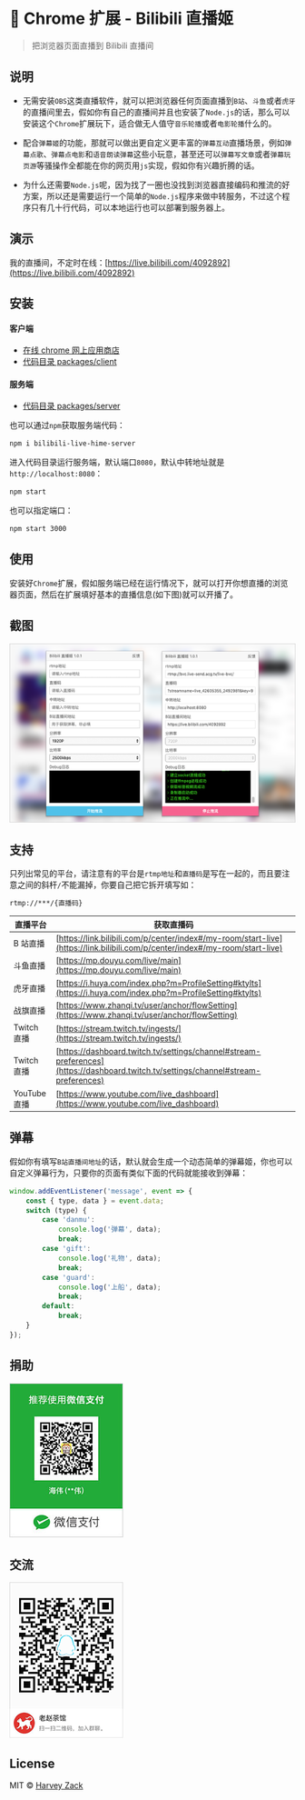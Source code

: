 # :strawberry: Chrome 扩展 - Bilibili 直播姬

> 把浏览器页面直播到 Bilibili 直播间

## 说明

-   无需安装`OBS`这类直播软件，就可以把浏览器任何页面直播到`B站`、`斗鱼`或者`虎牙`的直播间里去，假如你有自己的直播间并且也安装了`Node.js`的话，那么可以安装这个`Chrome`扩展玩下，适合做无人值守`音乐轮播`或者`电影轮播`什么的。

-   配合`弹幕姬`的功能，那就可以做出更自定义更丰富的`弹幕互动`直播场景，例如`弹幕点歌`、`弹幕点电影`和`语音朗读弹幕`这些小玩意，甚至还可以`弹幕写文章`或者`弹幕玩页游`等骚操作全都能在你的网页用`js`实现，假如你有兴趣折腾的话。

-   为什么还需要`Node.js`呢，因为找了一圈也没找到浏览器直接编码和推流的好方案，所以还是需要运行一个简单的`Node.js`程序来做中转服务，不过这个程序只有几十行代码，可以本地运行也可以部署到服务器上。

## 演示

我的直播间，不定时在线：[https://live.bilibili.com/4092892](https://live.bilibili.com/4092892)

## 安装

#### 客户端

-   [在线 chrome 网上应用商店](https://chrome.google.com/webstore/detail/jfgjlmafdjaofbkjpaoojooghnocjcag)
-   [代码目录 packages/client](./packages/client)

#### 服务端

-   [代码目录 packages/server](./packages/server)

也可以通过`npm`获取服务端代码：

```bash
npm i bilibili-live-hime-server
```

进入代码目录运行服务端，默认端口`8080`，默认中转地址就是`http://localhost:8080`：

```bash
npm start
```

也可以指定端口：

```bash
npm start 3000
```

## 使用

安装好`Chrome`扩展，假如服务端已经在运行情况下，就可以打开你想直播的浏览器页面，然后在扩展填好基本的直播信息(如下图)就可以开播了。

## 截图

<img src="./images/screenshot.png" width="640">

## 支持

只列出常见的平台，请注意有的平台是`rtmp地址`和`直播码`是写在一起的，而且要注意之间的斜杆`/`不能漏掉，你要自己把它拆开填写如：

```bash
rtmp://***/{直播码}
```

| 直播平台     | 获取直播码                                                                                                                         |
| ------------ | ---------------------------------------------------------------------------------------------------------------------------------- |
| B 站直播     | [https://link.bilibili.com/p/center/index#/my-room/start-live](https://link.bilibili.com/p/center/index#/my-room/start-live)       |
| 斗鱼直播     | [https://mp.douyu.com/live/main](https://mp.douyu.com/live/main)                                                                   |
| 虎牙直播     | [https://i.huya.com/index.php?m=ProfileSetting#ktylts](https://i.huya.com/index.php?m=ProfileSetting#ktylts)                       |
| 战旗直播     | [https://www.zhanqi.tv/user/anchor/flowSetting](https://www.zhanqi.tv/user/anchor/flowSetting)                                     |
| Twitch 直播  | [https://stream.twitch.tv/ingests/](https://stream.twitch.tv/ingests/)                                                             |
| Twitch 直播  | [https://dashboard.twitch.tv/settings/channel#stream-preferences](https://dashboard.twitch.tv/settings/channel#stream-preferences) |
| YouTube 直播 | [https://www.youtube.com/live_dashboard](https://www.youtube.com/live_dashboard)                                                   |

## 弹幕

假如你有填写`B站直播间地址`的话，默认就会生成一个动态简单的弹幕姬，你也可以自定义弹幕行为，只要你的页面有类似下面的代码就能接收到弹幕：

```js
window.addEventListener('message', event => {
    const { type, data } = event.data;
    switch (type) {
        case 'danmu':
            console.log('弹幕', data);
            break;
        case 'gift':
            console.log('礼物', data);
            break;
        case 'guard':
            console.log('上船', data);
            break;
        default:
            break;
    }
});
```

## 捐助

![捐助](./images/wechatpay.jpg)

## 交流

![QQ 群](./images/qqgroup.png)

## License

MIT © [Harvey Zack](https://sleepy.im/)
